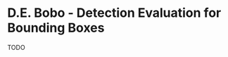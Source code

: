D.E. Bobo - Detection Evaluation for Bounding Boxes
===================================================

TODO
